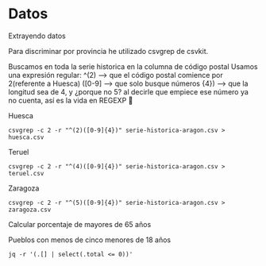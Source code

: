 # Datos

Extrayendo datos 

Para discriminar por provincia he utilizado csvgrep de csvkit.

Buscamos en toda la serie historica en la columna de código postal
Usamos una expresión regular:
^(2) --> que el código postal comience por 2(referente a Huesca)
([0-9] --> que solo busque números
{4}) --> que la longitud sea de 4, y ¿porque no 5? al decirle que empiece ese número ya no cuenta, así es la vida en REGEXP 🤷


Huesca
```
csvgrep -c 2 -r "^(2)([0-9]{4})" serie-historica-aragon.csv > huesca.csv
```

Teruel
```
csvgrep -c 2 -r "^(4)([0-9]{4})" serie-historica-aragon.csv > teruel.csv
```

Zaragoza
```
csvgrep -c 2 -r "^(5)([0-9]{4})" serie-historica-aragon.csv > zaragoza.csv
```


Calcular porcentaje de mayores de 65 años


Pueblos con menos de cinco menores de 18 años
```
jq -r '(.[] | select(.total <= 0))'
```

